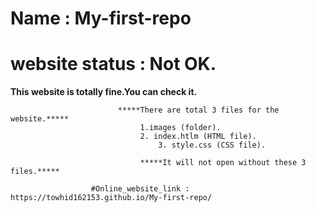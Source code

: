 # Name		 : My-first-repo
# website status : Not OK.

**************************************************This website is totally fine.You can check it.**************************************************

					        *****There are total 3 files for the website.*****
							     1.images (folder).
							     2. index.htlm (HTML file).
		    		  			     3. style.css (CSS file).

	 			                 *****It will not open without these 3 files.*****

				      #Online_website_link :  https://towhid162153.github.io/My-first-repo/

